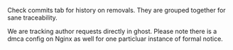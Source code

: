 Check commits tab for history on removals. They are grouped together for sane traceability.

We are tracking author requests directly in ghost. Please note there is a dmca config on Nginx as well for one particluar instance of formal notice.
